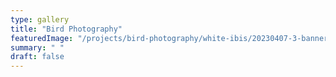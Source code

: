 ```yaml
---
type: gallery
title: "Bird Photography"
featuredImage: "/projects/bird-photography/white-ibis/20230407-3-banner.jpg"
summary: " "
draft: false
---
```

